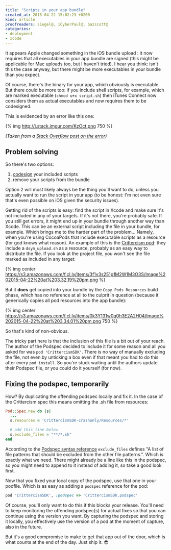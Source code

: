 ```yaml
---
title: "Scripts in your app bundle"
created_at: 2015-04-22 15:02:23 +0200
kind: article
proofreaders: siegel@, iCyberPaul@, bazscott@
categories:
- deployment
- xcode
---
```


It appears Apple changed something in the iOS bundle upload : it now requires that all executables in your app bundle are signed (this might be applicable for Mac uploads too, but I haven't tried). I hear you think: isn't this the case anyway, but there might be more executables in your bundle than you expect.

Of course, there's the binary for your app, which obviously is executable. But there could be more too: if you include shell scripts, for example, which are marked executable (`chmod u+x script.sh`) then iTunes Connect now considers them as actual executables and now requires them to be codesigned.

<!-- more -->

This is evidenced by an error like this one:

{% img http://i.stack.imgur.com/KzOct.png 750 %}

*(Taken from a [Stack Overflow post on the error](http://stackoverflow.com/questions/29788601/error-itms-90035-xcode))*

## Problem solving

So there's two options:

1. [codesign](https://developer.apple.com/library/mac/documentation/Security/Conceptual/CodeSigningGuide/Introduction/Introduction.html) your included scripts
2. remove your scripts from the bundle

Option 2 will most likely always be the thing you'll want to do, unless you actually want to run the script in your app (to be honest: I'm not even sure that's even possible on iOS given the security issues).

Getting rid of the scripts is easy: find the script in Xcode and make sure it's not included in any of your targets. If it's not there, you're probably safe. If you still get errors, it might end up in your bundle through another way than Xcode. This can be an external script including the file in your bundle, for example. Which brings me to the harder part of the problem... Namely, when you're using CocoaPods that include executable scripts as a resource (for god knows what reason). An example of this is the [Crittercism pod](https://github.com/willowtreeapps/Crittercism-iOS): they include a `dsym_upload.sh` as a resource, probably as an easy way to distribute the file. If you look at the project file, you won't see the file marked as included in any target:

{% img center https://s3.amazonaws.com/f.cl.ly/items/3f1v3s251p1M2W1M3O3S/Image%202015-04-22%20at%203.32.19%20pm.png %}

But it **does** get copied into your bundle by the `Copy Pods Resources` build phase, which has no reference at all to the culprit in question (because it generically copies all pod resources into the app bundle):

{% img center https://s3.amazonaws.com/f.cl.ly/items/0k3Y131w0q0h3E2A2H04/Image%202015-04-22%20at%203.34.01%20pm.png 750 %}

So that's kind of non-obvious.

The tricky part here is that the inclusion of this file is a bit out of your reach. The author of the Podspec decided to include it for some reason and all you asked for was `pod 'CrittercismSDK'`. There is no way of manually excluding the file, not even by unticking a box even if that meant you had to do this after every `pod install`. So you're stuck waiting until the authors update their Podspec file, or you could do it yourself (for now).

## Fixing the podspec, temporarily

How? By duplicating the offending podspec locally and fix it. In the case of the Crittercism spec this means omitting the .sh file from resources:

```ruby
Pod::Spec.new do |s|
  ...
  s.resources = 'CrittercismSDK-crashonly/Resources/*'

  # add this line below
  s.exclude_files = "**/*.sh"
end
```

According to the [Podspec syntax reference](http://guides.cocoapods.org/syntax/podspec.html#exclude_files) `exclude_files` defines "A list of file patterns that should be excluded from the other file patterns.". Which is exactly what we need. There might already be a line like this in the podspec, so you might need to append to it instead of adding it, so take a good look first.

Now that you fixed your local copy of the podspec, use that one in your podfile. Which is as easy as adding a `podspec` reference for the pod:

```ruby
pod 'CrittercismSDK', :podspec => 'CrittercismSDK.podspec'
```

Of course, you'll only want to do this if this blocks your release. You'll need to keep monitoring the offending podspec(s) for actual fixes so that you can continue using the version you want. By capturing the podspec and storing it locally, you effectively use the version of a pod at the moment of capture, also in the future.

But it's a good compromise to make to get that app out of the door, which is what counts at the end of the day. Just ship it. 😎
